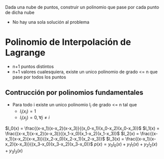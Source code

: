 Dada una nube de puntos, construir un polinomio que pase por cada punto de dicha nube
- No hay una sola solución al problema

# Polinomio de Interpolación de Lagrange
- n+1 puntos distintos
- n+1 valores cualesquiera, existe un unico polinomio de grado <= n que pase por todos los puntos

## Contrucción por polinomios fundamentales
- Para todo i existe un unico polinomio l$_i$ de grado <= n tal que
	- $l_i(x_i) = 1$
	- $l_i(x_j)=0, \forall j \neq i$


$l_0(x) = \frac{(x-x_1)(x-x_2)(x-x_3)}{(x_0-x_1)(x_0-x_2)(x_0-x_3)}$
$l_1(x) = \frac{(x-x_1)(x-x_2)(x-x_3)}{(x_1-x_0)(x_1-x_2)(x_1-x_3)}$
$l_2(x) = \frac{(x-x_1)(x-x_2)(x-x_3)}{(x_2-x_0)(x_2-x_1)(x_2-x_3)}$
$l_3(x) = \frac{(x-x_1)(x-x_2)(x-x_3)}{(x_3-x_0)(x_3-x_2)(x_3-x_0)}$
$p(x) = y_0l_0(x)+y_1l_1(x)+y_2l_2(x)+y_3l_3(x)$


